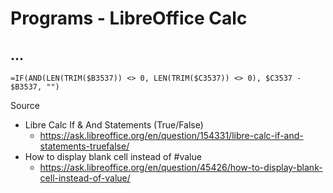 # Programs - LibreOffice Calc

## ...

```
=IF(AND(LEN(TRIM($B3537)) <> 0, LEN(TRIM($C3537)) <> 0), $C3537 - $B3537, "")
```

Source

* Libre Calc If & And Statements (True/False)
  * https://ask.libreoffice.org/en/question/154331/libre-calc-if-and-statements-truefalse/
* How to display blank cell instead of #value
  * https://ask.libreoffice.org/en/question/45426/how-to-display-blank-cell-instead-of-value/